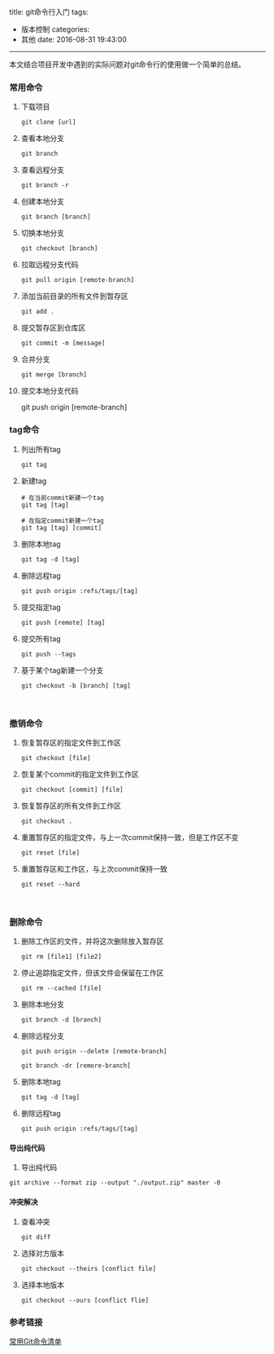 title: git命令行入门
tags: 
  - 版本控制
categories:
  - 其他
date: 2016-08-31 19:43:00
---

本文结合项目开发中遇到的实际问题对git命令行的使用做一个简单的总结。

### 常用命令

1. 下载项目

       git clone [url]

2. 查看本地分支

       git branch

3. 查看远程分支

       git branch -r

4. 创建本地分支

       git branch [branch]

5. 切换本地分支

       git checkout [branch]

6. 拉取远程分支代码

       git pull origin [remote-branch]

7. 添加当前目录的所有文件到暂存区

       git add .

8. 提交暂存区到仓库区

       git commit -m [message]

9. 合并分支

       git merge [branch]

10. 提交本地分支代码

      git push origin [remote-branch]

### tag命令

1. 列出所有tag

       git tag

2. 新建tag

       # 在当前commit新建一个tag
       git tag [tag]
       
       # 在指定commit新建一个tag
       git tag [tag] [commit]

3. 删除本地tag

       git tag -d [tag]

4. 删除远程tag

       git push origin :refs/tags/[tag]

5. 提交指定tag

       git push [remote] [tag]

6. 提交所有tag

       git push --tags

7. 基于某个tag新建一个分支

       git checkout -b [branch] [tag]

   ​    
### 撤销命令

1. 恢复暂存区的指定文件到工作区

       git checkout [file]

2. 恢复某个commit的指定文件到工作区

       git checkout [commit] [file]

3. 恢复暂存区的所有文件到工作区

       git checkout .

4. 重置暂存区的指定文件，与上一次commit保持一致，但是工作区不变

       git reset [file]

5. 重置暂存区和工作区，与上次commit保持一致

       git reset --hard       
   ​    
### 删除命令

1. 删除工作区的文件，并将这次删除放入暂存区

       git rm [file1] [file2]  

2. 停止追踪指定文件，但该文件会保留在工作区

       git rm --cached [file]

3. 删除本地分支

       git branch -d [branch]

4. 删除远程分支

       git push origin --delete [remote-branch]

       git branch -dr [remore-branch]

5. 删除本地tag

       git tag -d [tag]

6. 删除远程tag

       git push origin :refs/tags/[tag]

#### 导出纯代码
1. 导出纯代码
```
git archive --format zip --output "./output.zip" master -0
```

#### 冲突解决

1. 查看冲突

   ```
   git diff
   ```

2. 选择对方版本

   ```
   git checkout --theirs [conflict file]
   ```

3. 选择本地版本

   ```
   git checkout --ours [conflict flie]
   ```

### 参考链接

[常用Git命令清单](http://www.ruanyifeng.com/blog/2015/12/git-cheat-sheet.html)